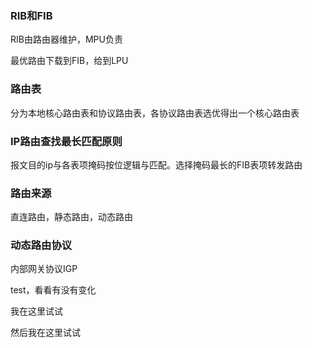 ### RIB和FIB

RIB由路由器维护，MPU负责

最优路由下载到FIB，给到LPU

### 路由表

分为本地核心路由表和协议路由表，各协议路由表选优得出一个核心路由表

### IP路由查找最长匹配原则

报文目的ip与各表项掩码按位逻辑与匹配。选择掩码最长的FIB表项转发路由

### 路由来源

直连路由，静态路由，动态路由

### 动态路由协议

内部网关协议IGP

test，看看有没有变化

我在这里试试

然后我在这里试试